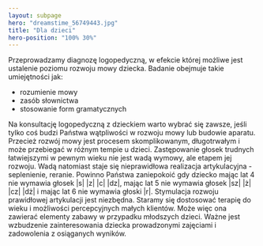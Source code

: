 ```yaml
---
layout: subpage
hero: "dreamstime_56749443.jpg"
title: "Dla dzieci"
hero-position: "100% 30%"
---
```


Przeprowadzamy diagnozę logopedyczną, w efekcie której możliwe jest ustalenie poziomu 
rozwoju mowy dziecka. Badanie obejmuje takie umiejętności jak:

- rozumienie mowy
- zasób słownictwa
- stosowanie form gramatycznych

Na konsultację logopedyczną z dzieckiem warto wybrać się zawsze, 
jeśli tylko coś budzi Państwa wątpliwości w rozwoju mowy lub budowie aparatu. 
Przecież rozwój mowy jest procesem skomplikowanym, długotrwałym i może 
przebiegać w różnym tempie u dzieci. Zastępowanie głosek trudnych 
łatwiejszymi w pewnym wieku nie jest wadą wymowy, ale etapem jej rozwoju. 
Wadą natomiast staje się nieprawidłowa realizacja artykulacyjna - seplenienie, 
reranie. Powinno Państwa zaniepokoić gdy dziecko mając lat 4 nie 
wymawia głosek |s| |z| |c| |dz|, mając lat 5 nie wymawia 
głosek |sz| |ż| |cz| |dż| i mając lat 6 nie wymawia głoski |r|. 
Stymulacja rozwoju prawidłowej artykulacji jest niezbędna. 
Staramy się dostosować terapię do wieku i możliwości percepcyjnych 
małych klientów. Może więc ona zawierać elementy zabawy w przypadku 
młodszych dzieci. Ważne jest wzbudzenie zainteresowania dziecka prowadzonymi 
zajęciami i zadowolenia z osiąganych wyników. 
